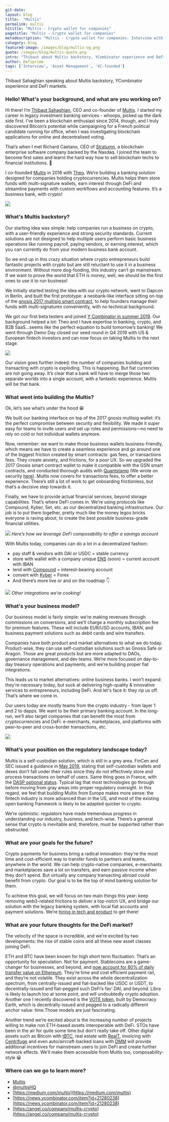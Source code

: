 ```yaml
---
git-date:
layout: blog
title:  "Multis"
permalink: multis
h1title: "Multis - Crypto wallet for companies"
pagetitle: "Multis - Crypto wallet for companies"
metadescription: "Multis - Crypto wallet for companies. Interview with co-founder Thibaut Sahaghian, about Multis backstory, YCombinator experience and DeFi markets."
category: blog
featured-image: /images/blog/multis-og.png
quote: /images/blog/multis-quote.png
intro: "Thibaut about Multis backstory, YCombinator experience and DeFi markets"
author: Defiprime
tags: ['Interview', 'Asset Management', 'VC-founded']
---
```

Thibaut Sahaghian speaking about Multis backstory, YCombinator experience and DeFi markets.  

### Hello! What's your background, and what are you working on?

Hi there! I’m [Thibaut Sahaghian](https://twitter.com/fujisaha), CEO and co-founder of [Multis](https://multis.co). I started my career in legacy investment banking services - whoops, picked up the dark side first. I’ve been a blockchain enthusiast since 2014, though, and I truly discovered Bitcoin’s potential while campaigning for a French political candidate running for office, when I was investigating blockchain applications for online and decentralised voting.

That’s when I met Richard Caetano, CEO of [Stratumn](http://stratumn.com), a blockchain enterprise software company backed by the Nasdaq. I joined the team to become first sales and learnt the hard way how to sell blockchain techs to financial institutions. 😬

I co-founded [Multis](http://multis.co) in 2018 with [Theo](https://twitter.com/teawaterwire). We’re building a banking solution designed for companies holding cryptocurrencies. Multis helps them store funds with multi-signature wallets, earn interest through DeFi and streamline payments with custom workflows and accounting features. It’s a business bank, with crypto!

![](/images/blog/multis/image7.png)

### What's Multis backstory?

Our starting idea was simple: help companies run a business on crypto, with a user-friendly experience and strong security standards. Current solutions are not designed to help multiple users perform basic business operations like running payroll, paying vendors, or earning interest, which you can currently do from your modern business bank account.

So we end up in this crazy situation where crypto entrepreneurs build fantastic projects with crypto but are still reluctant to use it in a business environment. Without more dog-fooding, this industry can’t go mainstream. If we want to prove the world that ETH is money, well, we should be the first ones to use it to run business!

We initially started testing the idea with our crypto network, went to Dapcon in Berlin, and built the first prototype: a neobank-like interface sitting on-top of the [gnosis 2017 multisig smart contract](https://medium.com/multis/security-at-multis-9609d346c91b), to help founders manage their funds with multi-signatures conveniently, with no technical background.

We got our first beta testers and joined [Y Combinator in summer 2019](https://medium.com/multis/how-was-yc-1954b509c645). Our background helped a lot: Theo and I have expertise in banking, crypto, and B2B SaaS...seems like the perfect equation to build tomorrow’s banking! We went through Demo Day closed our seed round in Q4 2019 with US & European fintech investors and can now focus on taking Multis to the next stage.

![](/images/blog/multis/image5.jpg)

Our vision goes further indeed: the number of companies building and transacting with crypto is exploding. This is happening. But fiat currencies are not going away. It’s clear that a bank will have to merge those two separate worlds into a single account, with a fantastic experience. Multis will be that bank.

### What went into building the Multis?

Ok, let’s see what’s under the hood 😁

We built our banking interface on top of the 2017 gnosis multisig wallet: it’s the perfect compromise between security and flexibility. We made it super easy for teams to invite users and set up roles and permissions—no need to rely on cold or hot individual wallets anymore.

Now, remember: we want to make those business wallets business-friendly, which means we have to create a seamless experience and go around one of the biggest friction created by smart contracts: gas fees, or transactions fees. They create anxiety, and frictions, for a poor UX. So we upgraded the 2017 Gnosis smart contract wallet to make it compatible with the GSN smart contracts, and conducted thorough audits with [Quantstamp](https://certificate.quantstamp.com/view/multis) (We wrote on security [here](https://medium.com/multis/security-at-multis-9609d346c91b)). Multis now covers for transactions fees, to offer a better experience. There’s still a lot of work to get onboarding frictionless, but that’s a decisive step towards it.

Finally, we have to provide actual financial services, beyond storage capabilities. That’s where DeFi comes in. We’re using protocols like Compound, Kyber, Set, etc. as our decentralized banking infrastructure. Our job is to put them together, pretty much like the money legos bricks everyone is raving about, to create the best possible business-grade financial utilities.

![](/images/blog/multis/image1.png)
_Here’s how we leverage DeFi composability to offer a savings account_

With Multis today, companies can do a lot in a decentralized fashion:

*   pay staff & vendors with DAI or USDC = stable currency
*   store with wallet with a company unique [ENS](https://ens.domains/) (soon) = current account with IBAN
*   lend with [Compound](https://compound.finance/) = interest-bearing account
*   convert with [Kyber](https://kyber.network/) = Forex
*   And there’s more live or and on the roadmap 👇

![](/images/blog/multis/image2.png)
_Other integrations we’re cooking!_

### What's your business model?

Our business model is fairly simple: we’re making revenues through commissions on conversions, and we’ll charge a monthly subscription fee for premium features. These will include EUR/USD accounts, IBAN, and business payment solutions such as debit cards and wire transfers.

Companies have both product and market alternatives to what we do today. Product-wise, they can use self-custodian solutions such as Gnosis Safe or Aragon. Those are great products but are more adapted to DAOs, governance management, and dev teams. We’re more focused on day-to-day treasury operations and payments, and we’re building proper fiat integrations.

This leads us to market alternatives: online business banks. I won’t expand: they’re necessary today, but suck at delivering high-quality & innovative services to entrepreneurs, including DeFi. And let's face it: they rip us off. That’s where we come in.

Our users today are mostly teams from the crypto industry - from layer 1 and 2 to dapps. We want to be their primary banking account. In the long-run, we’ll also target companies that can benefit the most from cryptocurrencies and DeFi: e-merchants, marketplaces, and platforms with peer-to-peer and cross-border transactions, etc.

![](/images/blog/multis/image4.png)

### What’s your position on the regulatory landscape today?

Multis is a self-custodian solution, which is still in a grey area. FinCen and SEC issued a guidance in [May 2019](https://www.fincen.gov/sites/default/files/2019-05/FinCEN%20Guidance%20CVC%20FINAL%20508.pdf), stating that self-custodian wallets and dexes don’t fall under their rules since they do not effectively store and process transactions on behalf of users. Same thing goes in France, with the [DASP optional status](https://www.amf-france.org/en/professionals/fintech/my-relations-amf/obtain-dasp-authorisation). Typical lag that most technologies go through before moving from gray areas into proper regulatory oversight. In this regard, we feel that building Multis from Europe makes more sense: the fintech industry is more advanced than in the US, and most of the existing open banking framework is likely to be adapted quicker to crypto.

We’re optimistic: regulators have made tremendous progress in understanding our industry, business, and tech-wise. There’s a general sense that crypto is inevitable and, therefore, must be supported rather than obstructed.


### What are your goals for the future?

Crypto payments for business bring a radical innovation: they're the most time and cost-efficient way to transfer funds to partners and teams, anywhere in the world. We can help crypto-native companies, e-merchants and marketplaces save a lot on transfers, and earn passive income when they don’t spend. But virtually any company transacting abroad could benefit from crypto. Our goal is to be the top of mind banking solution for them.

To achieve this goal, we will focus on two main things this year: keep removing web3-related frictions to deliver a top-notch UX, and bridge our solution with the legacy banking system, with local fiat accounts and payment solutions. We’re [hiring in tech and product](https://angel.co/company/multis-crypto) to get there!


### What are your future thoughts for the DeFi market?

The velocity of the space is incredible, and we’re excited by two developments: the rise of stable coins and all these new asset classes joining DeFi.

ETH and BTC have been known for high short term fluctuation. That’s an opportunity for speculation. Not for payment. Stablecoins are a game-changer for businesses, and beyond, and [now account for 80% of daily transfer value on Ethereum](https://messari.io/article/trends-that-shaped-q1-20-and-our-outlook-for-the-year). They’re time and cost efficient payment rail, and they’re not volatile. They exist across the whole decentralization spectrum, from centrally-issued and fiat-backed like USDC or USDT, to decentrally-issued and fiat-pegged such DeFi’s fav’ DAI, and beyond. Libra is likely to launch too at some point, and will undoubtedly crypto adoption. Another one I recently discovered is the [VOTE token](https://token.democracy.earth/#token), built by Democracy Earth, which is decentrally-issued and pegged to a radically different anchor value: time.Those models are just fascinating.

Another trend we’re excited about is the increasing number of projects willing to make non ETH-based assets interoperable with DeFi. STOs have been in the air for quite some time but don’t really take off. Other digital assets such as Bitcoin with [tBTC](https://thesis.co/),  real estate with [RealT](https://realt.co/), invoicing with [Centrifuge](https://centrifuge.io/) and even auto/aircraft-backed loans with [DMM](https://defimoneymarket.com/) will provide additional incentives for mainstream users to join DeFi and create further network effects. We’ll make them accessible from Multis too, composability-style 😀


### Where can we go to learn more?

- [Multis](https://multis.co)
- [@multisHQ](https://twitter.com/multisHQ)
- [https://medium.com/multis](https://medium.com/multis)
- [https://news.ycombinator.com/item?id=21280238](https://news.ycombinator.com/item?id=21280238)
- [https://angel.co/company/multis-crypto](https://angel.co/company/multis-crypto)
